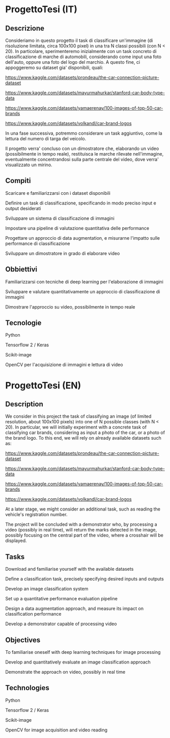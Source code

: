 # ProgettoTesi (IT)

## Descrizione
Consideriamo in questo progetto il task di classificare un'immagine (di risoluzione limitata, circa 100x100 pixel) in una tra N classi possibili (con N < 20). In particolare, sperimenteremo inizialmente con un task concreto di classificazione di marche di automobili, considerando come input una foto dell'auto, oppure una foto del logo del marchio. A questo fine, ci appoggeremo su dataset gia' disponibili, quali:

https://www.kaggle.com/datasets/prondeau/the-car-connection-picture-dataset

https://www.kaggle.com/datasets/mayurmahurkar/stanford-car-body-type-data

https://www.kaggle.com/datasets/yamaerenay/100-images-of-top-50-car-brands

https://www.kaggle.com/datasets/volkandl/car-brand-logos

In una fase successiva, potremmo considerare un task aggiuntivo, come la lettura del numero di targa del veicolo.

Il progetto verra' concluso con un dimostratore che, elaborando un video (possibilmente in tempo reale), restituisca le marche rilevate nell'immagine, eventualmente concentrandosi sulla parte centrale del video, dove verra' visualizzato un mirino.

## Compiti

Scaricare e familiarizzarsi con i dataset disponibili

Definire un task di classificazione, specificando in modo preciso input e output desiderati

Sviluppare un sistema di classificazione di immagini

Impostare una pipeline di valutazione quantitativa delle performance

Progettare un approccio di data augmentation, e misurarne l'impatto sulle performance di classificazione

Sviluppare un dimostratore in grado di elaborare video

## Obbiettivi
Familiarizzarsi con tecniche di deep learning per l'elaborazione di immagini

Sviluppare e valutare quantitativamente un approccio di classificazione di immagini

Dimostrare l'approccio su video, possibilmente in tempo reale

## Tecnologie
Python

Tensorflow 2 / Keras

Scikit-image

OpenCV per l'acquisizione di immagini e lettura di video

# ProgettoTesi (EN)

## Description
We consider in this project the task of classifying an image (of limited resolution, about 100x100 pixels) into one of N possible classes (with N < 20). In particular, we will initially experiment with a concrete task of classifying car brands, considering as input a photo of the car, or a photo of the brand logo. To this end, we will rely on already available datasets such as:

https://www.kaggle.com/datasets/prondeau/the-car-connection-picture-dataset

https://www.kaggle.com/datasets/mayurmahurkar/stanford-car-body-type-data

https://www.kaggle.com/datasets/yamaerenay/100-images-of-top-50-car-brands

https://www.kaggle.com/datasets/volkandl/car-brand-logos

At a later stage, we might consider an additional task, such as reading the vehicle's registration number.

The project will be concluded with a demonstrator who, by processing a video (possibly in real time), will return the marks detected in the image, possibly focusing on the central part of the video, where a crosshair will be displayed.

## Tasks

Download and familiarise yourself with the available datasets

Define a classification task, precisely specifying desired inputs and outputs

Develop an image classification system

Set up a quantitative performance evaluation pipeline

Design a data augmentation approach, and measure its impact on classification performance

Develop a demonstrator capable of processing video

## Objectives
To familiarise oneself with deep learning techniques for image processing

Develop and quantitatively evaluate an image classification approach

Demonstrate the approach on video, possibly in real time

## Technologies
Python

Tensorflow 2 / Keras

Scikit-image

OpenCV for image acquisition and video reading
